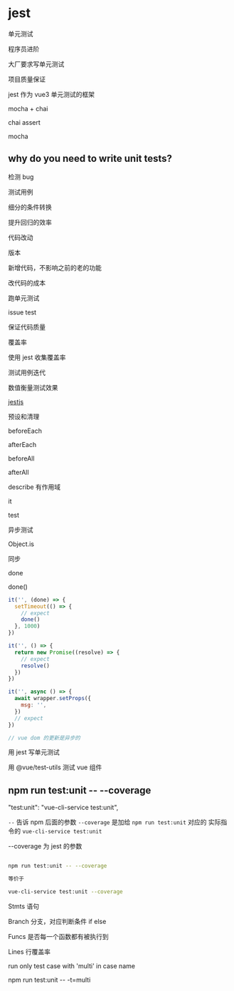 # jest

单元测试

程序员进阶

大厂要求写单元测试

项目质量保证

jest 作为 vue3 单元测试的框架

mocha + chai

chai assert

mocha

## why do you need to write unit tests?

检测 bug

测试用例

细分的条件转换

提升回归的效率

代码改动

版本

新增代码，不影响之前的老的功能

改代码的成本

跑单元测试

issue test

保证代码质量

覆盖率

使用 jest 收集覆盖率

测试用例迭代

数值衡量测试效果

[jestjs](https://jestjs.io/)

预设和清理

beforeEach

afterEach

beforeAll

afterAll

describe 有作用域

it

test

异步测试

Object.is

同步

done

done()

```js
it('', (done) => {
  setTimeout(() => {
    // expect
    done()
  }, 1000)
})

it('', () => {
  return new Promise((resolve) => {
    // expect
    resolve()
  })
})

it('', async () => {
  await wrapper.setProps({
    msg: '',
  })
  // expect
})

// vue dom 的更新是异步的
```

用 jest 写单元测试

用 @vue/test-utils 测试 vue 组件

## npm run test:unit -- --coverage

"test:unit": "vue-cli-service test:unit",

`--` 告诉 npm 后面的参数 `--coverage` 是加给 `npm run test:unit` 对应的
实际指令的 `vue-cli-service test:unit`

--coverage 为 jest 的参数

```bash

npm run test:unit -- --coverage

等价于

vue-cli-service test:unit --coverage
```

Stmts 语句

Branch 分支，对应判断条件 if else

Funcs 是否每一个函数都有被执行到

Lines 行覆盖率

run only test case with 'multi' in case name

npm run test:unit -- -t=multi

